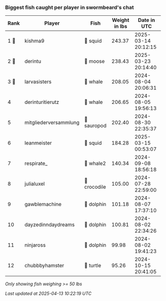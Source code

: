 ### Biggest fish caught per player in swormbeard's chat
| Rank | Player | Fish | Weight in lbs | Date in UTC |
|------|--------|-----------|---------|-----|
| 1 🥇  | kishma9 | 🦑 squid | 243.37 | 2025-03-14 20:12:15 |
| 2 🥈  | derintu | 🫎 moose | 238.43 | 2025-03-23 20:14:40 |
| 3 🥉  | larvasisters | 🐳 whale | 208.05 | 2024-08-04 20:06:31 |
| 4  | derinturitierutz | 🐳 whale | 206.65 | 2024-08-05 19:56:13 |
| 5  | mitgliederversammlung | 🦕 sauropod | 202.40 | 2024-08-30 22:35:37 |
| 6  | leanmeister | 🦑 squid | 184.28 | 2025-03-15 00:53:07 |
| 7  | respirate_ | 🐋 whale2 | 140.34 | 2024-09-08 18:56:18 |
| 8  | julialuxel | 🐊 crocodile | 105.00 | 2024-07-28 22:59:00 |
| 9  | gawblemachine | 🐬 dolphin | 101.18 | 2024-08-07 17:37:10 |
| 10  | dayzedinndaydreams | 🐬 dolphin | 100.81 | 2024-08-02 22:34:26 |
| 11  | ninjaross | 🐬 dolphin | 99.98 | 2024-08-02 19:41:23 |
| 12  | chubbbyhamster | 🐢 turtle | 95.26 | 2024-10-15 20:41:05 |

_Only showing fish weighing >= 50 lbs_

_Last updated at 2025-04-13 10:22:19 UTC_